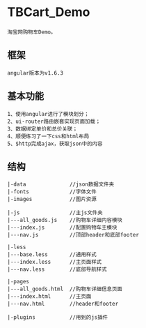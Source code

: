 # TBCart_Demo
    淘宝网购物车Demo。

##  框架
    angular版本为v1.6.3

##  基本功能
    1、使用angular进行了模块划分；
    2、ui-router路由嵌套实现页面加载；
    3、数据绑定单价和总价关联；
    4、顺便练习了一下css和html布局
    5、$http完成ajax，获取json中的内容
##  结构
    |-data              //json数据文件夹
    |-fonts             //字体文件
    |-images            //图片资源

    |-js                //主js文件夹
    |---all_goods.js    //购物车详细内容模块
    |---index.js        //配置购物车主模块
    |---nav.js          //顶部header和底部footer

    |-less
    |---base.less       //通用样式
    |---index.less      //主页面样式
    |---nav.less        //底部导航样式

    |-pages
    |---all_goods.html  //购物车详细信息页面
    |---index.html      //主页面
    |---nav.html        //header和footer

    |-plugins           //用到的js插件
